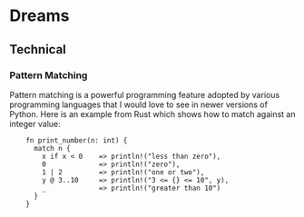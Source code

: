 # Dreams

## Technical

### Pattern Matching

Pattern matching is a powerful programming feature adopted by various programming languages that I would love to see in newer versions of Python.
Here is an example from Rust which shows how to match against an integer value:

        fn print_number(n: int) {
          match n {
            x if x < 0    => println!("less than zero"),
            0             => println!("zero"),
            1 | 2         => println!("one or two"),
            y @ 3..10     => println!("3 <= {} <= 10", y),
            _             => println!("greater than 10")
          }
        }
